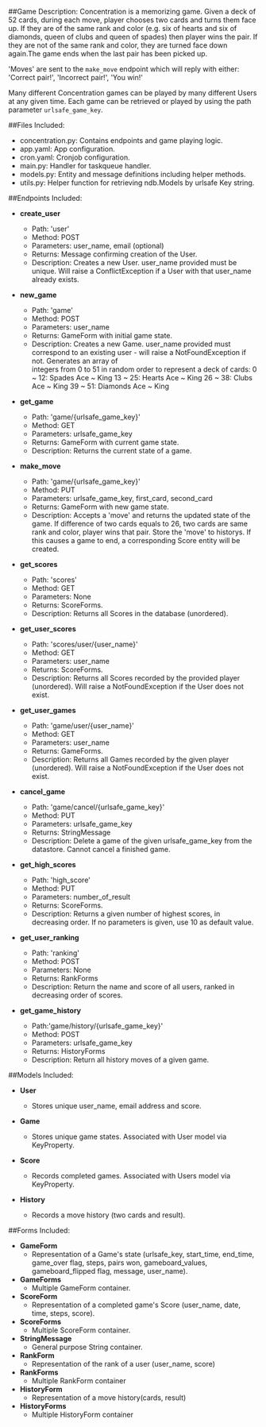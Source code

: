 ##Game Description:
Concentration is a memorizing game. Given a deck of 52 cards, during each move, 
player chooses two cards and turns them face up. If they are of the same rank and 
color (e.g. six of hearts and six of diamonds, queen of clubs and queen of spades) 
then player wins the pair. If they are not of the same rank and color, they 
are turned face down again.The game ends when the last pair has been picked up.

'Moves' are sent to the `make_move` endpoint which will reply with either: 
'Correct pair!', 'Incorrect pair!', 'You win!'

Many different Concentration games can be played by many different Users at any
given time. Each game can be retrieved or played by using the path parameter
`urlsafe_game_key`.

##Files Included:
 - concentration.py: Contains endpoints and game playing logic.
 - app.yaml: App configuration.
 - cron.yaml: Cronjob configuration.
 - main.py: Handler for taskqueue handler.
 - models.py: Entity and message definitions including helper methods.
 - utils.py: Helper function for retrieving ndb.Models by urlsafe Key string.

##Endpoints Included:
 - **create_user**
    - Path: 'user'
    - Method: POST
    - Parameters: user_name, email (optional)
    - Returns: Message confirming creation of the User.
    - Description: Creates a new User. user_name provided must be unique. Will 
    raise a ConflictException if a User with that user_name already exists.
    
 - **new_game**
    - Path: 'game'
    - Method: POST
    - Parameters: user_name
    - Returns: GameForm with initial game state.
    - Description: Creates a new Game. user_name provided must correspond to an
    existing user - will raise a NotFoundException if not. Generates an array of  
    integers from 0 to 51 in random order to represent a deck of cards:
        0  ~ 12: Spades Ace ~ King
        13 ~ 25: Hearts Ace ~ King
        26 ~ 38: Clubs Ace ~ King
        39 ~ 51: Diamonds Ace ~ King
     
 - **get_game**
    - Path: 'game/{urlsafe_game_key}'
    - Method: GET
    - Parameters: urlsafe_game_key
    - Returns: GameForm with current game state.
    - Description: Returns the current state of a game.
    
 - **make_move**
    - Path: 'game/{urlsafe_game_key}'
    - Method: PUT
    - Parameters: urlsafe_game_key, first_card, second_card
    - Returns: GameForm with new game state.
    - Description: Accepts a 'move' and returns the updated state of the game. 
    If difference of two cards equals to 26, two cards are same rank and color,
    player wins that pair. Store the 'move' to historys. If this causes a game 
    to end, a corresponding Score entity will be created.
    
 - **get_scores**
    - Path: 'scores'
    - Method: GET
    - Parameters: None
    - Returns: ScoreForms.
    - Description: Returns all Scores in the database (unordered).
    
 - **get_user_scores**
    - Path: 'scores/user/{user_name}'
    - Method: GET
    - Parameters: user_name
    - Returns: ScoreForms. 
    - Description: Returns all Scores recorded by the provided player (unordered).
    Will raise a NotFoundException if the User does not exist.

- **get_user_games**
    - Path: 'game/user/{user_name}'
    - Method: GET
    - Parameters: user_name
    - Returns: GameForms.
    - Description: Returns all Games recorded by the given player (unordered).
    Will raise a NotFoundException if the User does not exist.

- **cancel_game**
    - Path: 'game/cancel/{urlsafe_game_key}'
    - Method: PUT
    - Parameters: urlsafe_game_key
    - Returns: StringMessage
    - Description: Delete a game of the given urlsafe_game_key from the datastore.
    Cannot cancel a finished game.

- **get_high_scores**
    - Path: 'high_score'
    - Method: PUT
    - Parameters: number_of_result
    - Returns: ScoreForms.
    - Description: Returns a given number of highest scores, in decreasing order. If no 
    parameters is given, use 10 as default value.

- **get_user_ranking**
    - Path: 'ranking'
    - Method: POST
    - Parameters: None
    - Returns: RankForms
    - Description: Return the name and score of all users, ranked in decreasing order 
    of scores.

- **get_game_history**
    - Path:'game/history/{urlsafe_game_key}'
    - Method: POST
    - Parameters: urlsafe_game_key
    - Returns: HistoryForms
    - Description: Return all history moves of a given game.

##Models Included:
 - **User**
    - Stores unique user_name, email address and score.
    
 - **Game**
    - Stores unique game states. Associated with User model via KeyProperty.
    
 - **Score**
    - Records completed games. Associated with Users model via KeyProperty.

- **History**
    - Records a move history (two cards and result).
    
##Forms Included:
 - **GameForm**
    - Representation of a Game's state (urlsafe_key, start_time, end_time,
    game_over flag, steps, pairs won, gameboard_values, gameboard_flipped flag,
    message, user_name).
 - **GameForms**
    - Multiple GameForm container. 
 - **ScoreForm**
    - Representation of a completed game's Score (user_name, date, time, steps,
    score).
 - **ScoreForms**
    - Multiple ScoreForm container.
 - **StringMessage**
    - General purpose String container.
 - **RankForm**
    - Representation of the rank of a user (user_name, score)
 - **RankForms**
    - Multiple RankForm container
 - **HistoryForm**
    - Representation of a move history(cards, result)
 - **HistoryForms**
    - Multiple HistoryForm container